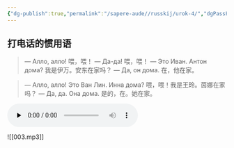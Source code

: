 ```yaml
---
{"dg-publish":true,"permalink":"/sapere-aude//russkij/urok-4/","dgPassFrontmatter":true}
---
```


## 打电话的惯用语

> — Алло, алло! 喂，喂！
> — Да-да! 喂，喂！
> — Это Иван. Антон дома? 我是伊万。安东在家吗？
> — Да, он дома. 在，他在家。

> — Алло, алло! Это Ван Лин. Инна дома? 喂，喂！我是王玲。茵娜在家吗？
> — Да, да. Она дома. 是的，在。她在家。


<audio id="audio" controls="" preload="none">
<source id="mp3" src="[音频地址](https://huangyahui.com/img/user/TARDIS/Assets/2023/003.mp3)">
</audio>

![[003.mp3]]
